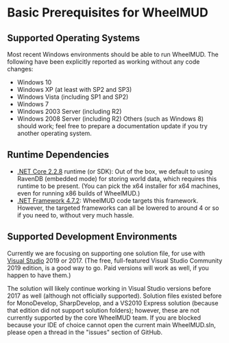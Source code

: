 # Basic Prerequisites for WheelMUD

## Supported Operating Systems
Most recent Windows environments should be able to run WheelMUD. The following have been explicitly reported as working without any code changes:
* Windows 10
* Windows XP (at least with SP2 and SP3)
* Windows Vista (including SP1 and SP2)
* Windows 7
* Windows 2003 Server (including R2)
* Windows 2008 Server (including R2)
Others (such as Windows 8) should work; feel free to prepare a documentation update if you try another operating system.

## Runtime Dependencies
* [.NET Core 2.2.8](https://github.com/dotnet/core/blob/master/release-notes/2.2/2.2.8/2.2.8.md#downloads) runtime (or SDK):
Out of the box, we default to using RavenDB (embedded mode) for storing world data, which requires this runtime to be present. (You can pick the x64 installer for x64 machines, even for running x86 builds of WheelMUD.)
* [.NET Framework 4.7.2](https://support.microsoft.com/en-us/help/4054530/microsoft-net-framework-4-7-2-offline-installer-for-windows):
WheelMUD code targets this framework. However, the targeted frameworks can all be lowered to around 4 or so if you need to, without very much hassle.

## Supported Development Environments
Currently we are focusing on supporting one solution file, for use with [Visual Studio](https://visualstudio.microsoft.com/downloads/) 2019 or 2017.
(The free, full-featured Visual Studio Community 2019 edition, is a good way to go. Paid versions will work as well, if you happen to have them.)

The solution will likely continue working in Visual Studio versions before 2017 as well (although not officially supported).
Solution files existed before for MonoDevelop, SharpDevelop, and a VS2010 Express solution (because that edition did not support solution folders); however, these are not currently supported by the core WheelMUD team. If you are blocked because your IDE of choice cannot open the current main WheelMUD.sln, please open a thread in the "issues" section of GitHub.
